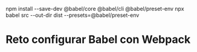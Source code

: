 npm install --save-dev @babel/core @babel/cli @babel/preset-env
npx babel src --out-dir dist --presets=@babel/preset-env


# Reto configurar Babel con Webpack
